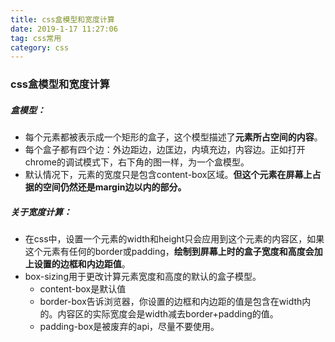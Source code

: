 ```yaml
---
title: css盒模型和宽度计算
date: 2019-1-17 11:27:06
tag: css常用
category: css
---
```

### css盒模型和宽度计算

##### 盒模型：
- 每个元素都被表示成一个矩形的盒子，这个模型描述了**元素所占空间的内容**。
- 每个盒子都有四个边：外边距边，边匡边，内填充边，内容边。正如打开chrome的调试模式下，右下角的图一样，为一个盒模型。
- 默认情况下，元素的宽度只是包含content-box区域。**但这个元素在屏幕上占据的空间仍然还是margin边以内的部分。**

##### 关于宽度计算：
- 在css中，设置一个元素的width和height只会应用到这个元素的内容区，如果这个元素有任何的border或padding，**绘制到屏幕上时的盒子宽度和高度会加上设置的边框和内边距值**。
- box-sizing用于更改计算元素宽度和高度的默认的盒子模型。
    - content-box是默认值
    - border-box告诉浏览器，你设置的边框和内边距的值是包含在width内的。内容区的实际宽度会是width减去border+padding的值。
    - padding-box是被废弃的api，尽量不要使用。